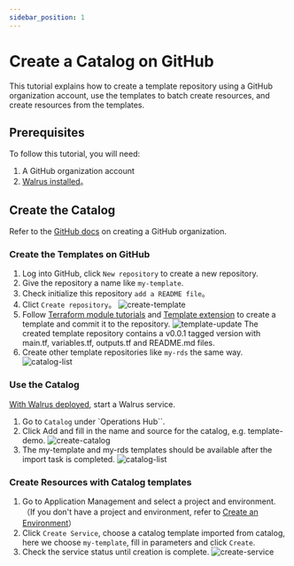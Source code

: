 ```yaml
---
sidebar_position: 1
---
```


# Create a Catalog on GitHub

This tutorial explains how to create a template repository using a GitHub organization account, use the templates to batch create resources, and create resources from the templates.

## Prerequisites

To follow this tutorial, you will need:
1. A GitHub organization account
2. [Walrus installed](/deploy/standalone)。

## Create the Catalog
Refer to the [GitHub docs](https://docs.github.com/en/organizations/collaborating-with-groups-in-organizations/creating-a-new-organization-from-scratch) on creating a GitHub organization.

### Create the Templates on GitHub

1. Log into GitHub, click `New repository` to create a new repository.
2. Give the repository a name like `my-template`.
3. Check initialize this repository `add a README file`。
4. Clict `Create repository`。
  ![create-template](/img/v0.3.0/tutorials/catalog-on-github/create-template.png)
5. Follow [Terraform module tutorials](https://developer.hashicorp.com/terraform/tutorials/modules) and [Template extension](/operation/template#variable-style-extension) to create a template and commit it to the repository.
  ![template-update](/img/v0.3.0/tutorials/catalog-on-github/template-update.png)
  The created template repository contains a v0.0.1 tagged version with main.tf, variables.tf, outputs.tf and README.md files.
6. Create other template repositories like `my-rds` the same way.
![catalog-list](/img/v0.3.0/tutorials/catalog-on-github/list.png)

### Use the Catalog

[With Walrus deployed](/deploy/standalone), start a Walrus service.
1. Go to `Catalog` under `Operations Hub``.
2. Click Add and fill in the name and source for the catalog, e.g. template-demo.
![create-catalog](/img/v0.3.0/tutorials/catalog-on-github/create-catalog.png)
3. The my-template and my-rds templates should be available after the import task is completed.
![catalog-list](/img/v0.3.0/tutorials/catalog-on-github/catalog-template.png)

### Create Resources with Catalog templates

1. Go to Application Management and select a project and environment.（If you don't have a project and environment, refer to [Create an Environment](/application/environment)）
2. Click `Create Service`, choose a catalog template imported from catalog, here we choose `my-template`, fill in parameters and click `Create`.
3. Check the service status until creation is complete.
![create-service](/img/v0.3.0/tutorials/catalog-on-github/create-service.png)